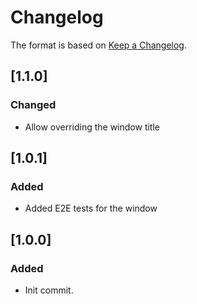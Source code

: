 # Changelog
The format is based on [Keep a Changelog](https://keepachangelog.com/en/1.0.0/).

## [1.1.0]
### Changed
- Allow overriding the window title

## [1.0.1]
### Added
- Added E2E tests for the window

## [1.0.0]
### Added
- Init commit.
